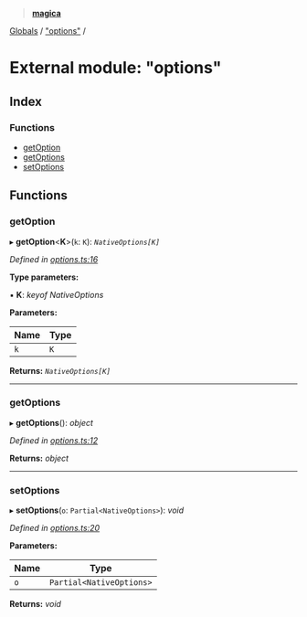 > **[magica](../README.md)**

[Globals](../README.md) / ["options"](_options_.md) /

# External module: "options"

## Index

### Functions

* [getOption](_options_.md#getoption)
* [getOptions](_options_.md#getoptions)
* [setOptions](_options_.md#setoptions)

## Functions

###  getOption

▸ **getOption**<**K**>(`k`: `K`): *`NativeOptions[K]`*

*Defined in [options.ts:16](https://github.com/cancerberoSgx/magica/blob/6686cf2/src/options.ts#L16)*

**Type parameters:**

▪ **K**: *keyof NativeOptions*

**Parameters:**

Name | Type |
------ | ------ |
`k` | `K` |

**Returns:** *`NativeOptions[K]`*

___

###  getOptions

▸ **getOptions**(): *object*

*Defined in [options.ts:12](https://github.com/cancerberoSgx/magica/blob/6686cf2/src/options.ts#L12)*

**Returns:** *object*

___

###  setOptions

▸ **setOptions**(`o`: `Partial<NativeOptions>`): *void*

*Defined in [options.ts:20](https://github.com/cancerberoSgx/magica/blob/6686cf2/src/options.ts#L20)*

**Parameters:**

Name | Type |
------ | ------ |
`o` | `Partial<NativeOptions>` |

**Returns:** *void*